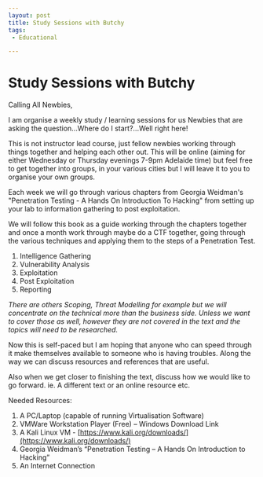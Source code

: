 ```yaml
---
layout: post
title: Study Sessions with Butchy
tags:
 - Educational

---
```

# Study Sessions with Butchy

Calling All Newbies,

I am organise a weekly study / learning sessions for us Newbies that are asking the question...Where do I start?...Well right here!

This is not instructor lead course, just fellow newbies working through things together and helping each other out. This will be online (aiming for either Wednesday or Thursday evenings 7-9pm Adelaide time) but feel free to get together into groups, in your various cities but I will leave it to you to organise your own groups.

Each week we will go through various chapters from Georgia Weidman's "Penetration Testing - A Hands On Introduction To Hacking" from setting up your lab to information gathering to post exploitation. 

We will follow this book as a guide working through the chapters together and once a month work through maybe do a CTF together, going through the various techniques and applying them to the steps of a Penetration Test.

1. Intelligence Gathering
2. Vulnerability Analysis
3. Exploitation
4. Post Exploitation
5. Reporting

*There are others Scoping, Threat Modelling for example but we will concentrate on the technical more than the business side. Unless we want to cover those as well, however they are not covered in the text and the topics will need to be researched.*

Now this is self-paced but I am hoping that anyone who can speed through it make themselves available to someone who is having troubles. Along the way we can discuss resources and references that are useful. 

Also when we get closer to finishing the text, discuss how we would like to go forward. ie. A different text or an online resource etc.

Needed Resources:
1. A PC/Laptop (capable of running Virtualisation Software)
2. VMWare Workstation Player (Free) – Windows Download Link 
3. A Kali Linux VM - [https://www.kali.org/downloads/](https://www.kali.org/downloads/)
4. Georgia Weidman’s “Penetration Testing – A Hands On Introduction to Hacking”
5. An Internet Connection
